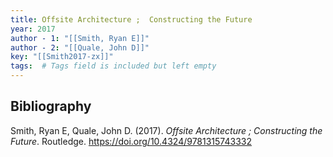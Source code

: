 ```yaml
---
title: Offsite Architecture ;  Constructing the Future
year: 2017
author - 1: "[[Smith, Ryan E]]"
author - 2: "[[Quale, John D]]"
key: "[[Smith2017-zx]]"
tags:  # Tags field is included but left empty
---
```


## Bibliography
Smith, Ryan E, Quale, John D. (2017). _Offsite Architecture ;  Constructing the Future_. Routledge. https://doi.org/10.4324/9781315743332
